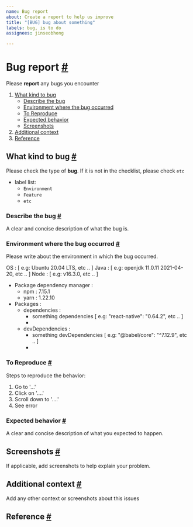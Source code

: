 ```yaml
---
name: Bug report
about: Create a report to help us improve
title: "[BUG] bug about something"
labels: bug, is to do
assignees: jinseobhong

---
```


# Bug report <a href="#bug-report" id="bug-report">#</a>

Please **report** any bugs you encounter

1. [What kind to bug](#what-kind-to-bug)
    - [Describe the bug](#describe-the-bug)
    - [Environment where the bug occurred ](#environment-where-the-bug-occurred)
    - [To Reproduce](#to-reproduce)
    - [Expected behavior](#expected-behavior)
    - [Screenshots](#screenshots)
2. [Additional context](#additional-context)
3. [Reference](#reference)

##  What kind to bug <a href="#what-kind-of-bug" id="what-kind-of-bug">#</a>

Please check the type of **bug**. If it is not in the checklist, please check `etc`
- label list:
  - `Environment`
  - `Feature`
  - `etc`

### Describe the bug <a href="#describe-the-bug" id="describe-the-bug">#</a>

A clear and concise description of what the bug is.

### Environment where the bug occurred <a href="#environment-where-the-bug-occurred" id="environment-where-the-bug-occurred">#</a>

Please write about the environment in which the bug occurred.

OS : [ e.g: Ubuntu 20.04 LTS, etc .. ]
Java : [ e.g: openjdk 11.0.11 2021-04-20, etc .. ]
Node : [ e.g: v16.3.0, etc .. ]
   - Package dependency manager :
      - npm : 7.15.1
      - yarn : 1.22.10
   - Packages :
      - dependencies :
         - something dependencies [ e.g: "react-native": "0.64.2", etc .. ]
         -
      - devDependencies :
         - something devDependencies [ e.g: "@babel/core": "^7.12.9", etc .. ]
         -

### To Reproduce <a href="#to-reproduce" id="to-reproduce">#</a>

Steps to reproduce the behavior:
1. Go to '...'
2. Click on '....'
3. Scroll down to '....'
4. See error

### Expected behavior <a href="#expected-behavior" id="expected-behavior">#</a>

A clear and concise description of what you expected to happen.

## Screenshots <a href="#screenshots" id="screenshots">#</a>

If applicable, add screenshots to help explain your problem.

## Additional context <a href="#additional-context" id="additional-context">#</a>

Add any other context or screenshots about this issues

## Reference <a href="#reference" id="reference">#</a>

